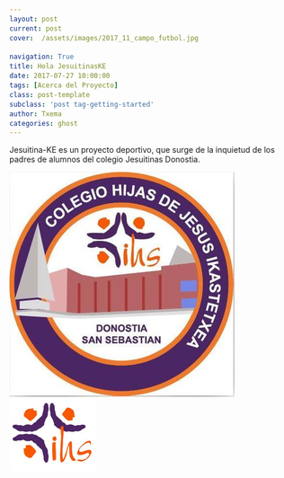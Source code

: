 ```yaml
---
layout: post
current: post
cover:  /assets/images/2017_11_campo_futbol.jpg

navigation: True
title: Hola JesuitinasKE
date: 2017-07-27 10:00:00
tags: [Acerca del Proyecto]
class: post-template
subclass: 'post tag-getting-started'
author: Txema
categories: ghost
---
```


Jesuitina-KE es un proyecto deportivo, que surge de la inquietud de los padres de alumnos del colegio Jesuitinas Donostia.

![logotipoJesuitinasKE](/assets/images/2017_11_logo_jesuitinas_ke.jpg)
![logotipoJesuitinasDonostia](/assets/images/2017_11_logo_jesuitinas_ss.jpg)
